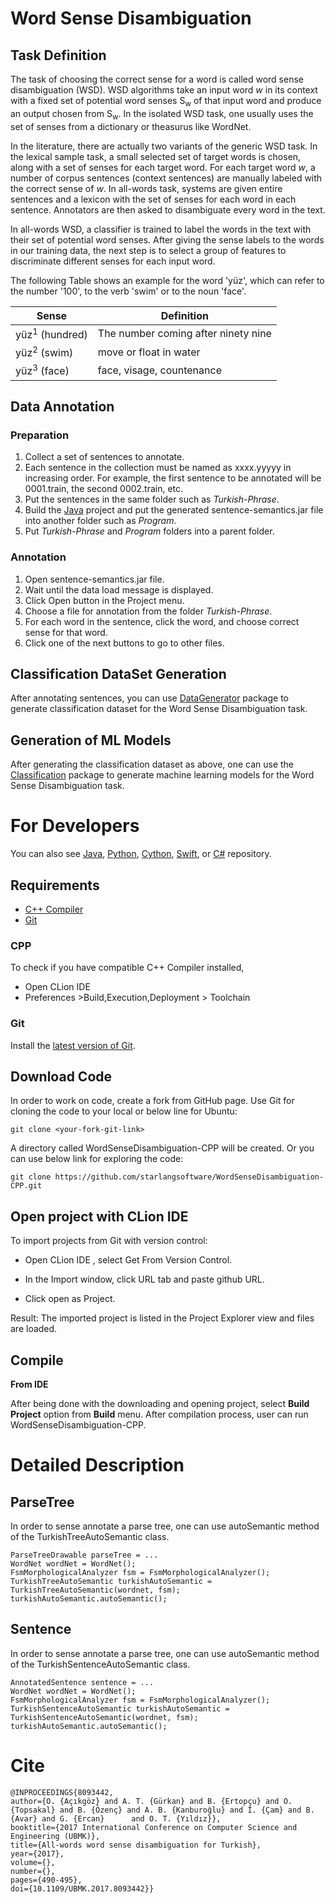 # Word Sense Disambiguation

## Task Definition

The task of choosing the correct sense for a word is called word sense disambiguation (WSD). WSD algorithms take an input word *w* in its context with a fixed set of potential word senses S<sub>w</sub> of that input word and produce an output chosen from S<sub>w</sub>. In the isolated WSD task, one usually uses the set of senses from a dictionary or theasurus like WordNet. 

In the literature, there are actually two variants of the generic WSD task. In the lexical sample task, a small selected set of target words is chosen, along with a set of senses for each target word. For each target word *w*, a number of corpus sentences (context sentences) are manually labeled with the correct sense of *w*. In all-words task, systems are given entire sentences and a lexicon with the set of senses for each word in each sentence. Annotators are then asked to disambiguate every word in the text.

In all-words WSD, a classifier is trained to label the words in the text with their set of potential word senses. After giving the sense labels to the words in our training data, the next step is to select a group of features to discriminate different senses for each input word.

The following Table shows an example for the word 'yüz', which can refer to the number '100', to the verb 'swim' or to the noun 'face'.

|Sense|Definition|
|---|---|
|yüz<sup>1</sup> (hundred)|The number coming after ninety nine|
|yüz<sup>2</sup> (swim)|move or float in water|
|yüz<sup>3</sup> (face)|face, visage, countenance|

## Data Annotation

### Preparation

1. Collect a set of sentences to annotate. 
2. Each sentence in the collection must be named as xxxx.yyyyy in increasing order. For example, the first sentence to be annotated will be 0001.train, the second 0002.train, etc.
3. Put the sentences in the same folder such as *Turkish-Phrase*.
4. Build the [Java](https://github.com/starlangsoftware/WordSenseDisambiguation) project and put the generated sentence-semantics.jar file into another folder such as *Program*.
5. Put *Turkish-Phrase* and *Program* folders into a parent folder.

### Annotation

1. Open sentence-semantics.jar file.
2. Wait until the data load message is displayed.
3. Click Open button in the Project menu.
4. Choose a file for annotation from the folder *Turkish-Phrase*.  
5. For each word in the sentence, click the word, and choose correct sense for that word.
6. Click one of the next buttons to go to other files.

## Classification DataSet Generation

After annotating sentences, you can use [DataGenerator](https://github.com/starlangsoftware/DataGenerator-CPP) package to generate classification dataset for the Word Sense Disambiguation task.

## Generation of ML Models

After generating the classification dataset as above, one can use the [Classification](https://github.com/starlangsoftware/Classification-CPP) package to generate machine learning models for the Word Sense Disambiguation task.

For Developers
============

You can also see [Java](https://github.com/starlangsoftware/WordSenseDisambiguation), [Python](https://github.com/starlangsoftware/WordSenseDisambiguation-Py), [Cython](https://github.com/starlangsoftware/WordSenseDisambiguation-Cy), [Swift](https://github.com/starlangsoftware/WordSenseDisambiguation-Swift), or [C#](https://github.com/starlangsoftware/WordSenseDisambiguation-CS) repository.

## Requirements

* [C++ Compiler](#cpp)
* [Git](#git)


### CPP
To check if you have compatible C++ Compiler installed,
* Open CLion IDE 
* Preferences >Build,Execution,Deployment > Toolchain  

### Git

Install the [latest version of Git](https://git-scm.com/book/en/v2/Getting-Started-Installing-Git).

## Download Code

In order to work on code, create a fork from GitHub page. 
Use Git for cloning the code to your local or below line for Ubuntu:

	git clone <your-fork-git-link>

A directory called WordSenseDisambiguation-CPP will be created. Or you can use below link for exploring the code:

	git clone https://github.com/starlangsoftware/WordSenseDisambiguation-CPP.git

## Open project with CLion IDE

To import projects from Git with version control:

* Open CLion IDE , select Get From Version Control.

* In the Import window, click URL tab and paste github URL.

* Click open as Project.

Result: The imported project is listed in the Project Explorer view and files are loaded.


## Compile

**From IDE**

After being done with the downloading and opening project, select **Build Project** option from **Build** menu. After compilation process, user can run WordSenseDisambiguation-CPP.

Detailed Description
============

## ParseTree

In order to sense annotate a parse tree, one can use autoSemantic method of the TurkishTreeAutoSemantic class.

	ParseTreeDrawable parseTree = ...
	WordNet wordNet = WordNet();
	FsmMorphologicalAnalyzer fsm = FsmMorphologicalAnalyzer();
	TurkishTreeAutoSemantic turkishAutoSemantic = TurkishTreeAutoSemantic(wordnet, fsm);
	turkishAutoSemantic.autoSemantic();

## Sentence

In order to sense annotate a parse tree, one can use autoSemantic method of the TurkishSentenceAutoSemantic class.

	AnnotatedSentence sentence = ...
	WordNet wordNet = WordNet();
	FsmMorphologicalAnalyzer fsm = FsmMorphologicalAnalyzer();
	TurkishSentenceAutoSemantic turkishAutoSemantic = TurkishSentenceAutoSemantic(wordnet, fsm);
	turkishAutoSemantic.autoSemantic();

# Cite

	@INPROCEEDINGS{8093442,
  	author={O. {Açıkgöz} and A. T. {Gürkan} and B. {Ertopçu} and O. {Topsakal} and B. {Özenç} and A. B. {Kanburoğlu} and İ. {Çam} and B. {Avar} and G. {Ercan} 		and O. T. {Yıldız}},
  	booktitle={2017 International Conference on Computer Science and Engineering (UBMK)}, 
  	title={All-words word sense disambiguation for Turkish}, 
  	year={2017},
  	volume={},
  	number={},
  	pages={490-495},
  	doi={10.1109/UBMK.2017.8093442}}
